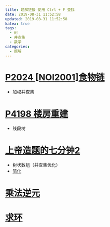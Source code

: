 ```yaml
---
title: 题解链接 使用 Ctrl + F 查找
date: 2019-08-31 11:52:58
updated: 2019-08-31 11:52:58
katex: true
tags:
  - 树
  - 并查集
  - 数学
categories:
  - 题解
---
```


# [P2024 [NOI2001]食物链](https://www.luogu.org/blog/XTZORZ/solution-p2024)

- 加权并查集

# [P4198 楼房重建](https://www.luogu.org/blog/violet2333/p4198-lou-fang-zhong-jian)

- 线段树

# [上帝造题的七分钟2 ](https://www.xgzepto.cn/post/bzoj-3038)

- 树状数组（并查集优化）
- [简化](http://oj.ipoweru.cn/submission/20147)

# [乘法逆元](https://www.luogu.org/blog/zyxxs/post-xiao-yi-jiang-tan-qian-tan-sheng-fa-ni-yuan)

# [求环](https://www.luogu.org/blog/Yang-xia-Xuetong/qiu-huan)
